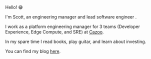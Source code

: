 Hello! 😁

I'm Scott, an engineering manager and lead software engineer .

I work as a platform engineering manager for 3 teams (Developer Experience, Edge Compute, and SRE) at [Cazoo](https://www.cazoo.co.uk/).

In my spare time I read books, play guitar, and learn about investing.

You can find my blog [here](https://scottedwards.tech/).
